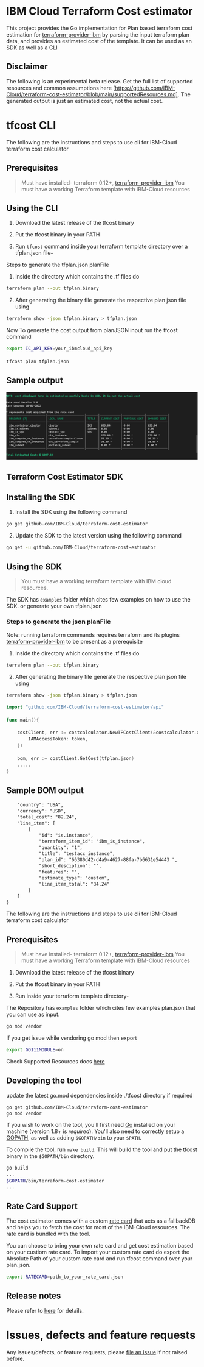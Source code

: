 # IBM Cloud Terraform Cost estimator 

This project provides the Go implementation for Plan based terraform cost estimation for [terraform-provider-ibm](https://github.com/IBM-Cloud/terraform-provider-ibm/tree/v1.36.0) by parsing the input terraform plan data, and provides an estimated cost of the template. It can be used as an SDK as well as a CLI

## Disclaimer

The following is an experimental beta release. Get the full list of supported resources and common assumptions here [https://github.com/IBM-Cloud/terraform-cost-estimator/blob/main/supportedResources.md]. The generated output is just an estimated cost, not the actual cost.
# tfcost CLI
The following are the instructions and steps to use cli for IBM-Cloud terraform cost calculator

## Prerequisites

>Must have installed- terraform 0.12+, [terraform-provider-ibm](https://github.com/IBM-Cloud/terraform-provider-ibm/tree/v1.36.0)
>You must have a working Terraform template with IBM-Cloud resources

## Using the CLI

1. Download the latest release of the tfcost binary

2. Put the tfcost binary in your PATH

3. Run ```tfcost``` command inside your terraform template directory over a tfplan.json file-


Steps to generate the tfplan.json planFile

1. Inside the directory which contains the .tf files do
```bash
terraform plan --out tfplan.binary
```
2. After generating the binary file generate the respective plan json file using
```bash
terraform show -json tfplan.binary > tfplan.json
```

Now To generate the cost output from planJSON input run the tfcost command 

```bash
export IC_API_KEY=your_ibmcloud_api_key

tfcost plan tfplan.json
```

## Sample output
![Estimated cost](/image.png)



## Terraform Cost Estimator SDK

## Installing the SDK

1. Install the SDK using the following command

```bash
go get github.com/IBM-Cloud/terraform-cost-estimator
```

2. Update the SDK to the latest version using the following command

```bash
go get -u github.com/IBM-Cloud/terraform-cost-estimator
```


## Using the SDK

>You must have a working terraform template with IBM cloud resources.

The SDK has ```examples``` folder which cites few examples on how to use the SDK. or generate your own tfplan.json

### Steps to generate the json planFile
 Note: running terraform commands requires terraform and its plugins [terraform-provider-ibm](https://github.com/IBM-Cloud/terraform-provider-ibm/tree/v1.36.0) to be present as a prerequisite
1. Inside the directory which contains the .tf files do
```bash
terraform plan --out tfplan.binary
```
2. After generating the binary file generate the respective plan json file using
```bash
terraform show -json tfplan.binary > tfplan.json
```


```go
import "github.com/IBM-Cloud/terraform-cost-estimator/api"

func main(){

    costClient, err := costcalculator.NewTFCostClient(&costcalculator.Config{
	    IAMAccessToken: token,
    })

    bom, err := costClient.GetCost(tfplan.json)
    .....
}
```

## Sample BOM output

```json{
    "country": "USA",
    "currency": "USD",
    "total_cost": "82.24",
    "line_item": [
        {
            "id": "is.instance",
            "terraform_item_id": "ibm_is_instance",
            "quantity": "1",
            "title": "testacc_instance",
            "plan_id": "66380d42-d4a9-4627-88fa-7b6631e54443 ",
            "short_desciption": "",
            "features": "",
            "estimate_type": "custom",
            "line_item_total": "84.24"
        }
    ]
}
```

The following are the instructions and steps to use cli for IBM-Cloud terraform cost calculator

## Prerequisites

>Must have installed- terraform 0.12+, [terraform-provider-ibm](https://github.com/IBM-Cloud/terraform-provider-ibm/tree/v1.36.0)
>You must have a working Terraform template with IBM-Cloud resources


1. Download the latest release of the tfcost binary

2. Put the tfcost binary in your PATH

3. Run inside your terraform template directory-


The Repository has ```examples``` folder which cites few examples plan.json that you can use as input.

```bash
go mod vendor
```
If you get issue while vendoring go mod then export
```bash
export GO111MODULE=on
```

Check Supported Resources docs [here](/supportedResources.md) 

## Developing the tool

update the latest go.mod dependencies inside ./tfcost directory if required

```
go get github.com/IBM-Cloud/terraform-cost-estimator
go mod vendor
```

If you wish to work on the tool, you'll first need [Go](http://www.golang.org) installed on your machine (version 1.8+ is *required*). You'll also need to correctly setup a [GOPATH](http://golang.org/doc/code.html#GOPATH), as well as adding `$GOPATH/bin` to your `$PATH`.

To compile the tool, run `make build`. This will build the tool and put the tfcost binary in the `$GOPATH/bin` directory.

```sh
go build
...
$GOPATH/bin/terraform-cost-estimator
...
```
## Rate Card Support

The cost estimator comes with a custom [rate card](https://github.com/IBM-Cloud/terraform-cost-estimator/ibm/rate_card.json) that acts as a fallbackDB and helps you to fetch the cost for most of the IBM-Cloud resources. The rate card is bundled with the tool. 

You can choose to bring your own rate card and get cost estimation based on your custiom rate card. To import your custom rate card do export the Absolute Path of your custom rate card and run tfcost command over your plan.json.

```sh
export RATECARD=path_to_your_rate_card.json
```

## Release notes

Please refer to [here](https://github.com/IBM-Cloud/terraform-cost-estimator/releases) for details.


# Issues, defects and feature requests

Any issues/defects, or feature requests, please [file an issue](https://github.com/IBM-Cloud/terraform-cost-estimator/issues) if not raised before.